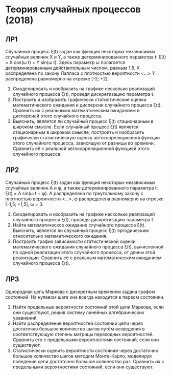 # Теория случайных процессов (2018)

## ЛР1
Случайный процесс ξ(t) задан как функция некоторых независимых случайных величин X и Y, а также детерминированного параметра t: 
ξ(t) = X cos(ω t) + Y sin(ω t). 
Здесь параметр ω полагается детерминированным действительным числом, равным 1,5. Х распределена по закону Лапласа с плотностью вероятности <...> Y распределена равномерно на отрезке [-2; +2].
1. Смоделировать и изобразить на графике несколько реализаций случайного процесса ξ(t), проведя дискретизацию параметра t. 
2. Построить и изобразить графически статистические оценки математического ожидания и дисперсии случайного процесса ξ(t). Сравнить их с реальными математическим ожиданием и дисперсией этого случайного процесса. 
3. Выяснить, является ли случайный процесс ξ(t) стационарным в широком смысле. Если случайный процесс ξ(t) является стационарным в широком смысле, построить и изобразить графически статистическую оценку автокорреляционной функции этого случайного процесса, зависящую от разницы во времени. Сравнить её с реальной автокорреляционной функцией этого случайного процесса.

## ЛР2
Случайный процесс ξ(t) задан как функция некоторых независимых случайных величин A и φ, а также детерминированного параметра t:
ξ(t) = A sin(ω t + φ).
A распределена по треугольному закону с плотностью вероятности <...>, φ распределена равномерно на отрезке [–1,5; +1,5], ω = 3.
1. Смоделировать и изобразить на графике несколько реализаций случайного процесса ξ(t), проведя дискретизацию параметра t.
2. Найти математическое ожидание случайного процесса ξ(t). Выяснить, является ли случайный процесс ξ(t) эргодическим относительно математического ожидания.
3. Построить график зависимости статистической оценки математического ожидания случайного процесса ξ(t), вычисленной по одной реализации этого случайного процесса, от длины этой реализации. Сравнить её с реальным математическим ожиданием случайного процесса ξ(t).

## ЛР3
Однородная цепь Маркова с дискретным временем задана графом состояний. На нулевом шаге она всегда находится в первом состоянии.
1. Найти предельные вероятности состояний этой цепи Маркова, если они существуют, решив систему линейных алгебраических уравнений.
2. Найти распределение вероятностей состояний цепи через достаточно большое количество шагов путём возведения в соответствующую степень матрицы переходных вероятностей. Сравнить его с предельными вероятностями состояний, если они существуют.
3. Статистически оценить вероятности состояний через достаточно большое количество шагов методом Монте-Карло, моделируя поведение цепи достаточно большое количество раз. Сравнить их с предельными вероятностями состояний, если они существуют.
